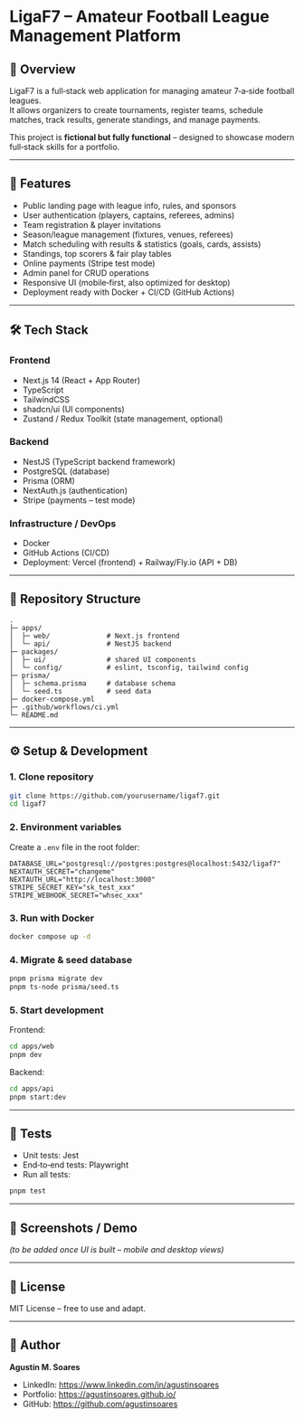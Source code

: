 
# LigaF7 – Amateur Football League Management Platform

## 📌 Overview
LigaF7 is a full‑stack web application for managing amateur 7‑a‑side football leagues.  
It allows organizers to create tournaments, register teams, schedule matches, track results, generate standings, and manage payments.

This project is **fictional but fully functional** – designed to showcase modern full‑stack skills for a portfolio.

---

## 🚀 Features
- Public landing page with league info, rules, and sponsors
- User authentication (players, captains, referees, admins)
- Team registration & player invitations
- Season/league management (fixtures, venues, referees)
- Match scheduling with results & statistics (goals, cards, assists)
- Standings, top scorers & fair play tables
- Online payments (Stripe test mode)
- Admin panel for CRUD operations
- Responsive UI (mobile‑first, also optimized for desktop)
- Deployment ready with Docker + CI/CD (GitHub Actions)

---

## 🛠️ Tech Stack
### Frontend
- Next.js 14 (React + App Router)
- TypeScript
- TailwindCSS
- shadcn/ui (UI components)
- Zustand / Redux Toolkit (state management, optional)

### Backend
- NestJS (TypeScript backend framework)
- PostgreSQL (database)
- Prisma (ORM)
- NextAuth.js (authentication)
- Stripe (payments – test mode)

### Infrastructure / DevOps
- Docker
- GitHub Actions (CI/CD)
- Deployment: Vercel (frontend) + Railway/Fly.io (API + DB)

---

## 📂 Repository Structure
```
.
├─ apps/
│  ├─ web/              # Next.js frontend
│  └─ api/              # NestJS backend
├─ packages/
│  ├─ ui/               # shared UI components
│  └─ config/           # eslint, tsconfig, tailwind config
├─ prisma/
│  ├─ schema.prisma     # database schema
│  └─ seed.ts           # seed data
├─ docker-compose.yml
├─ .github/workflows/ci.yml
└─ README.md
```

---

## ⚙️ Setup & Development
### 1. Clone repository
```bash
git clone https://github.com/yourusername/ligaf7.git
cd ligaf7
```

### 2. Environment variables
Create a `.env` file in the root folder:
```
DATABASE_URL="postgresql://postgres:postgres@localhost:5432/ligaf7"
NEXTAUTH_SECRET="changeme"
NEXTAUTH_URL="http://localhost:3000"
STRIPE_SECRET_KEY="sk_test_xxx"
STRIPE_WEBHOOK_SECRET="whsec_xxx"
```

### 3. Run with Docker
```bash
docker compose up -d
```

### 4. Migrate & seed database
```bash
pnpm prisma migrate dev
pnpm ts-node prisma/seed.ts
```

### 5. Start development
Frontend:
```bash
cd apps/web
pnpm dev
```
Backend:
```bash
cd apps/api
pnpm start:dev
```

---

## 🧪 Tests
- Unit tests: Jest
- End‑to‑end tests: Playwright
- Run all tests:
```bash
pnpm test
```

---

## 📸 Screenshots / Demo
_(to be added once UI is built – mobile and desktop views)_

---

## 📄 License
MIT License – free to use and adapt.

---

## 👤 Author
**Agustín M. Soares**  
- LinkedIn: https://www.linkedin.com/in/agustinsoares
- Portfolio: https://agustinsoares.github.io/
- GitHub: https://github.com/agustinsoares

